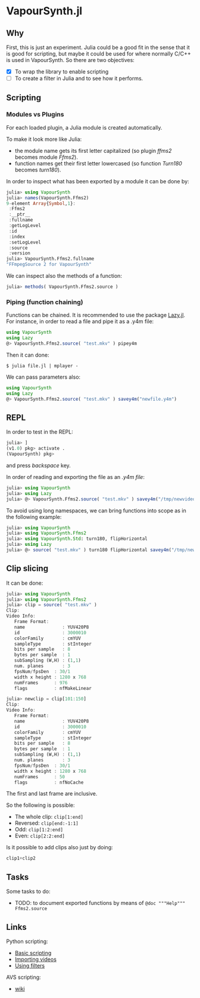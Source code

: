 # VapourSynth.jl

## Why
First, this is just an experiment. Julia could be a good fit in the sense that it is good for scripting, but maybe it could be used for where normally C/C++ is used in VapourSynth. So there are two objectives:
- [X] To wrap the library to enable scripting
- [ ] To create a filter in Julia and to see how it performs.

## Scripting
### Modules vs Plugins
For each loaded plugin, a Julia module is created automatically.

To make it look more like Julia:
- the module name gets its first letter capitalized (so plugin *ffms2* becomes module *Ffms2*).
- function names get their first letter lowercased (so function *Turn180* becomes *turn180*).

In order to inspect what has been exported by a module it can be done by:
```julia
julia> using VapourSynth
julia> names(VapourSynth.Ffms2)
9-element Array{Symbol,1}:
 :Ffms2      
 :__ptr__    
 :fullname   
 :getLogLevel
 :id         
 :index      
 :setLogLevel
 :source     
 :version  
julia> VapourSynth.Ffms2.fullname
"FFmpegSource 2 for VapourSynth"
```

We can inspect also the methods of a function:
```julia
julia> methods( VapourSynth.Ffms2.source )
```

### Piping (function chaining)
Functions can be chained. It is recommended to use the package [Lazy.jl](https://github.com/MikeInnes/Lazy.jl). For instance, in order to read a file and pipe it as a .y4m file:
```julia
using VapourSynth
using Lazy
@> VapourSynth.Ffms2.source( "test.mkv" ) pipey4m
```

Then it can done:
```
$ julia file.jl | mplayer -
```

We can pass parameters also:
```julia
using VapourSynth
using Lazy
@> VapourSynth.Ffms2.source( "test.mkv" ) savey4m("newfile.y4m")
```

## REPL
In order to test in the REPL:
```julia
julia> ]
(v1.0) pkg> activate .
(VapourSynth) pkg>
```
and press *backspace* key.

In order of reading and exporting the file as an *.y4m file*:
```julia
julia> using VapourSynth
julia> using Lazy
julia> @> VapourSynth.Ffms2.source( "test.mkv" ) savey4m("/tmp/newvideo.y4m")
```

To avoid using long namespaces, we can bring functions into scope as in the following example:
```julia
julia> using VapourSynth
julia> using VapourSynth.Ffms2
julia> using VapourSynth.Std: turn180, flipHorizontal
julia> using Lazy
julia> @> source( "test.mkv" ) turn180 flipHorizontal savey4m("/tmp/newvideo.y4m")
```

## Clip slicing
It can be done:
```julia
julia> using VapourSynth
julia> using VapourSynth.Ffms2
julia> clip = source( "test.mkv" )
Clip:
Video Info:
   Frame Format:
   name              : YUV420P8
   id                : 3000010
   colorFamily       : cmYUV
   sampleType        : stInteger
   bits per sample   : 8
   bytes per sample  : 1
   subSampling (W,H) : (1,1)
   num. planes       : 3
   fpsNum/fpsDen  : 30/1
   width x height : 1280 x 768
   numFrames      : 976
   flags          : nfMakeLinear

julia> newclip = clip[101:150]
Clip:
Video Info:
   Frame Format:
   name              : YUV420P8
   id                : 3000010
   colorFamily       : cmYUV
   sampleType        : stInteger
   bits per sample   : 8
   bytes per sample  : 1
   subSampling (W,H) : (1,1)
   num. planes       : 3
   fpsNum/fpsDen  : 30/1
   width x height : 1280 x 768
   numFrames      : 50
   flags          : nfNoCache

```
The first and last frame are inclusive.

So the following is possible:
- The whole clip: `clip[1:end]`
- Reversed: `clip[end:-1:1]`
- Odd: `clip[1:2:end]`
- Even: `clip[2:2:end]`

Is it possible to add clips also just by doing:
```julia
clip1+clip2
```

## Tasks
Some tasks to do:

- TODO: to document exported functions by means of `@doc """Help""" Ffms2.source`

## Links
Python scripting:

- [Basic scripting](http://www.l33tmeatwad.com/vapoursynth101/script-basics)
- [Importing videos](http://www.l33tmeatwad.com/vapoursynth101/importing-videos)
- [Using filters](http://www.l33tmeatwad.com/vapoursynth101/using-filters-functions)

AVS scripting:

- [wiki](http://avisynth.nl/index.php/Script_examples)
